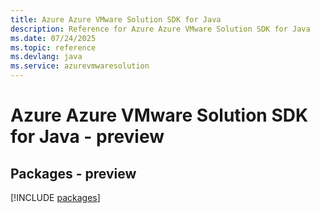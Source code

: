 ```yaml
---
title: Azure Azure VMware Solution SDK for Java
description: Reference for Azure Azure VMware Solution SDK for Java
ms.date: 07/24/2025
ms.topic: reference
ms.devlang: java
ms.service: azurevmwaresolution
---
```

# Azure Azure VMware Solution SDK for Java - preview
## Packages - preview
[!INCLUDE [packages](azure-vmware-solution-index.md)]
